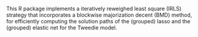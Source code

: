 This R package implements a iteratively reweighed least square (IRLS) strategy that incorporates a blockwise majorization decent (BMD) method, for efficiently computing the solution paths of the (grouped) lasso and the (grouped) elastic net for the Tweedie model.